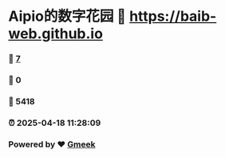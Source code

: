 # Aipio的数字花园 :link: https://baib-web.github.io 
### :page_facing_up: [7](https://baib-web.github.io/tag.html) 
### :speech_balloon: 0 
### :hibiscus: 5418 
### :alarm_clock: 2025-04-18 11:28:09 
### Powered by :heart: [Gmeek](https://github.com/Meekdai/Gmeek)
